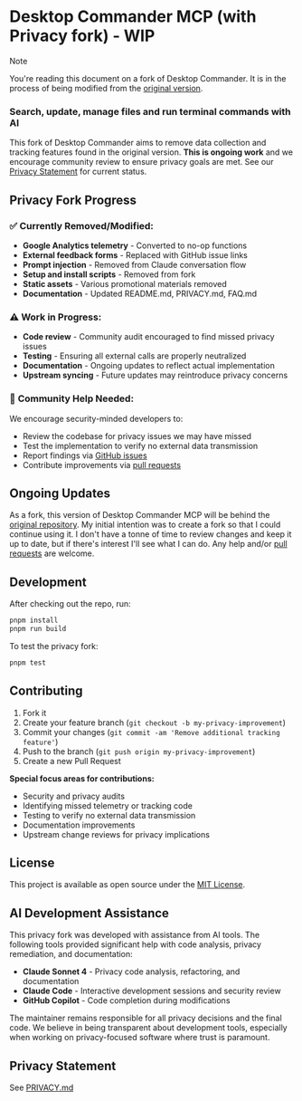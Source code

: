 # Desktop Commander MCP (with Privacy fork) - WIP

> [!NOTE]
> You're reading this document on a fork of Desktop Commander. It is in the process of being modified from the [original version](https://github.com/wonderwhy-er/DesktopCommanderMCP/blob/main/README.md).

### Search, update, manage files and run terminal commands with AI

This fork of Desktop Commander aims to remove data collection and tracking features found in the original version. **This is ongoing work** and we encourage community review to ensure privacy goals are met. See our [Privacy Statement](https://github.com/delano/DesktopCommanderMCP-with-privacy/blob/main/PRIVACY.md) for current status.

## Privacy Fork Progress

### ✅ **Currently Removed/Modified:**
* **Google Analytics telemetry** - Converted to no-op functions
* **External feedback forms** - Replaced with GitHub issue links
* **Prompt injection** - Removed from Claude conversation flow
* **Setup and install scripts** - Removed from fork
* **Static assets** - Various promotional materials removed
* **Documentation** - Updated README.md, PRIVACY.md, FAQ.md

### ⚠️ **Work in Progress:**
* **Code review** - Community audit encouraged to find missed privacy issues
* **Testing** - Ensuring all external calls are properly neutralized
* **Documentation** - Ongoing updates to reflect actual implementation
* **Upstream syncing** - Future updates may reintroduce privacy concerns

### 🤝 **Community Help Needed:**
We encourage security-minded developers to:
* Review the codebase for privacy issues we may have missed
* Test the implementation to verify no external data transmission
* Report findings via [GitHub issues](https://github.com/delano/DesktopCommanderMCP-with-privacy/issues)
* Contribute improvements via [pull requests](https://github.com/delano/DesktopCommanderMCP-with-privacy/pulls)


## Ongoing Updates

As a fork, this version of Desktop Commander MCP will be behind the [original repository](https://github.com/wonderwhy-er/DesktopCommanderMCP/). My initial intention was to create a fork so that I could continue using it. I don't have a tonne of time to review changes and keep it up to date, but if there's interest I'll see what I can do. Any help and/or [pull requests](https://github.com/delano/DesktopCommanderMCP-with-privacy/pulls) are welcome.


## Development

After checking out the repo, run:

```bash
pnpm install
pnpm run build
```

To test the privacy fork:
```bash
pnpm test
```

## Contributing

1. Fork it
2. Create your feature branch (`git checkout -b my-privacy-improvement`)
3. Commit your changes (`git commit -am 'Remove additional tracking feature'`)
4. Push to the branch (`git push origin my-privacy-improvement`)
5. Create a new Pull Request

**Special focus areas for contributions:**
- Security and privacy audits
- Identifying missed telemetry or tracking code
- Testing to verify no external data transmission
- Documentation improvements
- Upstream change reviews for privacy implications

## License

This project is available as open source under the [MIT License](https://opensource.org/licenses/MIT).

## AI Development Assistance

This privacy fork was developed with assistance from AI tools. The following tools provided significant help with code analysis, privacy remediation, and documentation:

- **Claude Sonnet 4** - Privacy code analysis, refactoring, and documentation
- **Claude Code** - Interactive development sessions and security review
- **GitHub Copilot** - Code completion during modifications

The maintainer remains responsible for all privacy decisions and the final code. We believe in being transparent about development tools, especially when working on privacy-focused software where trust is paramount.

## Privacy Statement

See [PRIVACY.md](https://github.com/delano/DesktopCommanderMCP-with-privacy/blob/main/PRIVACY.md)
